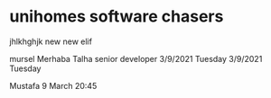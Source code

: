 # unihomes software chasers

jhlkhghjk
new
new
elif

mursel
Merhaba
Talha senior developer
3/9/2021 Tuesday
3/9/2021 Tuesday

Mustafa 9 March 20:45
